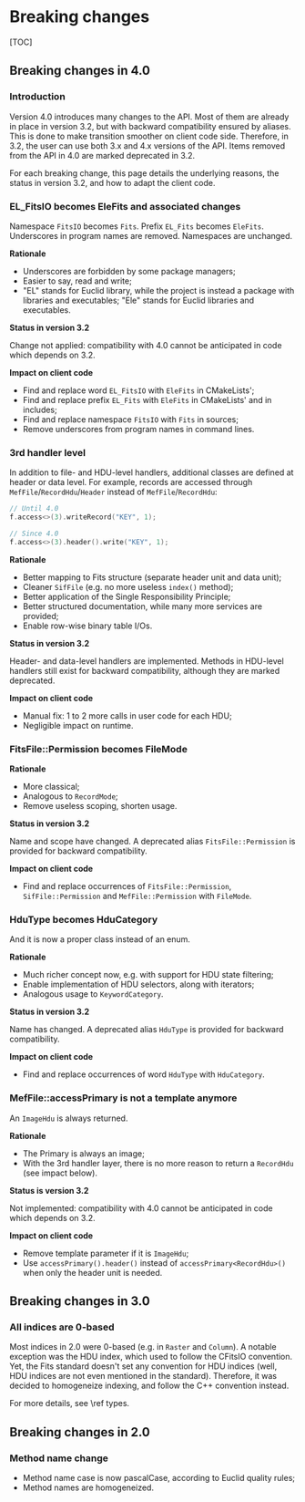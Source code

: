 # Breaking changes

[TOC]

## Breaking changes in 4.0

### Introduction

Version 4.0 introduces many changes to the API.
Most of them are already in place in version 3.2, but with backward compatibility ensured by aliases.
This is done to make transition smoother on client code side.
Therefore, in 3.2, the user can use both 3.x and 4.x versions of the API.
Items removed from the API in 4.0 are marked deprecated in 3.2.

For each breaking change, this page details the underlying reasons,
the status in version 3.2,
and how to adapt the client code.

### EL_FitsIO becomes EleFits and associated changes

Namespace `FitsIO` becomes `Fits`.
Prefix `EL_Fits` becomes `EleFits`.
Underscores in program names are removed.
Namespaces are unchanged.

**Rationale**

* Underscores are forbidden by some package managers;
* Easier to say, read and write;
* "EL" stands for Euclid library, while the project is instead a package with libraries and executables;
"Ele" stands for Euclid libraries and executables.

**Status in version 3.2**

Change not applied:
compatibility with 4.0 cannot be anticipated in code which depends on 3.2.

**Impact on client code**

* Find and replace word `EL_FitsIO` with `EleFits` in CMakeLists';
* Find and replace prefix `EL_Fits` with `EleFits` in CMakeLists' and in includes;
* Find and replace namespace `FitsIO` with `Fits` in sources;
* Remove underscores from program names in command lines.

### 3rd handler level

In addition to file- and HDU-level handlers, additional classes are defined at header or data level.
For example, records are accessed through `MefFile`/`RecordHdu`/`Header` instead of `MefFile`/`RecordHdu`:

```cpp
// Until 4.0
f.access<>(3).writeRecord("KEY", 1);

// Since 4.0
f.access<>(3).header().write("KEY", 1);
```

**Rationale**

* Better mapping to Fits structure (separate header unit and data unit);
* Cleaner `SifFile` (e.g. no more useless `index()` method);
* Better application of the Single Responsibility Principle;
* Better structured documentation, while many more services are provided;
* Enable row-wise binary table I/Os.

**Status in version 3.2**

Header- and data-level handlers are implemented.
Methods in HDU-level handlers still exist for backward compatibility, although they are marked deprecated.

**Impact on client code**

* Manual fix: 1 to 2 more calls in user code for each HDU;
* Negligible impact on runtime.

### FitsFile::Permission becomes FileMode

**Rationale**

* More classical;
* Analogous to `RecordMode`;
* Remove useless scoping, shorten usage.

**Status in version 3.2**

Name and scope have changed.
A deprecated alias `FitsFile::Permission` is provided for backward compatibility.

**Impact on client code**

* Find and replace occurrences of `FitsFile::Permission`, `SifFile::Permission` and `MefFile::Permission` with `FileMode`.

### HduType becomes HduCategory

And it is now a proper class instead of an enum.

**Rationale**

* Much richer concept now, e.g. with support for HDU state filtering;
* Enable implementation of HDU selectors, along with iterators;
* Analogous usage to `KeywordCategory`.

**Status in version 3.2**

Name has changed.
A deprecated alias `HduType` is provided for backward compatibility.

**Impact on client code**

* Find and replace occurrences of word `HduType` with `HduCategory`.

### MefFile::accessPrimary is not a template anymore

An `ImageHdu` is always returned.

**Rationale**

* The Primary is always an image;
* With the 3rd handler layer, there is no more reason to return a `RecordHdu` (see impact below).

**Status is version 3.2**

Not implemented:
compatibility with 4.0 cannot be anticipated in code which depends on 3.2.

**Impact on client code**

* Remove template parameter if it is `ImageHdu`;
* Use `accessPrimary().header()` instead of `accessPrimary<RecordHdu>()` when only the header unit is needed.


## Breaking changes in 3.0

### All indices are 0-based

Most indices in 2.0 were 0-based (e.g. in `Raster` and `Column`).
A notable exception was the HDU index, which used to follow the CFitsIO convention.
Yet, the Fits standard doesn't set any convention for HDU indices
(well, HDU indices are not even mentioned in the standard).
Therefore, it was decided to homogeneize indexing, and follow the C++ convention instead.

For more details, see \ref types.


## Breaking changes in 2.0

### Method name change

* Method name case is now pascalCase, according to Euclid quality rules;
* Method names are homogeneized.
